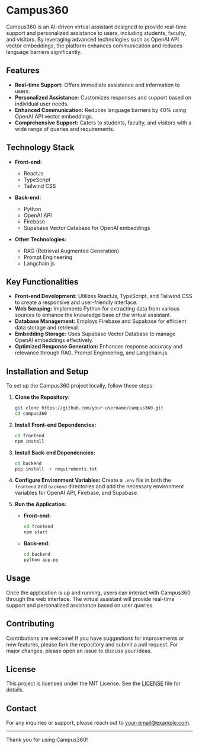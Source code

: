 # Campus360

Campus360 is an AI-driven virtual assistant designed to provide real-time support and personalized assistance to users, including students, faculty, and visitors. By leveraging advanced technologies such as OpenAI API vector embeddings, the platform enhances communication and reduces language barriers significantly.

## Features

- **Real-time Support:** Offers immediate assistance and information to users.
- **Personalized Assistance:** Customizes responses and support based on individual user needs.
- **Enhanced Communication:** Reduces language barriers by 40% using OpenAI API vector embeddings.
- **Comprehensive Support:** Caters to students, faculty, and visitors with a wide range of queries and requirements.

## Technology Stack

- **Front-end:** 
  - ReactJs
  - TypeScript
  - Tailwind CSS

- **Back-end:**
  - Python
  - OpenAI API
  - Firebase
  - Supabase Vector Database for OpenAI embeddings

- **Other Technologies:**
  - RAG (Retrieval Augmented Generation)
  - Prompt Engineering
  - Langchain.js

## Key Functionalities

- **Front-end Development:** Utilizes ReactJs, TypeScript, and Tailwind CSS to create a responsive and user-friendly interface.
- **Web Scraping:** Implements Python for extracting data from various sources to enhance the knowledge base of the virtual assistant.
- **Database Management:** Employs Firebase and Supabase for efficient data storage and retrieval.
- **Embedding Storage:** Uses Supabase Vector Database to manage OpenAI embeddings effectively.
- **Optimized Response Generation:** Enhances response accuracy and relevance through RAG, Prompt Engineering, and Langchain.js.

## Installation and Setup

To set up the Campus360 project locally, follow these steps:

1. **Clone the Repository:**
    ```sh
    git clone https://github.com/your-username/campus360.git
    cd campus360
    ```

2. **Install Front-end Dependencies:**
    ```sh
    cd frontend
    npm install
    ```

3. **Install Back-end Dependencies:**
    ```sh
    cd backend
    pip install -r requirements.txt
    ```

4. **Configure Environment Variables:**
    Create a `.env` file in both the `frontend` and `backend` directories and add the necessary environment variables for OpenAI API, Firebase, and Supabase.

5. **Run the Application:**
    - **Front-end:**
        ```sh
        cd frontend
        npm start
        ```
    - **Back-end:**
        ```sh
        cd backend
        python app.py
        ```

## Usage

Once the application is up and running, users can interact with Campus360 through the web interface. The virtual assistant will provide real-time support and personalized assistance based on user queries.

## Contributing

Contributions are welcome! If you have suggestions for improvements or new features, please fork the repository and submit a pull request. For major changes, please open an issue to discuss your ideas.

## License

This project is licensed under the MIT License. See the [LICENSE](LICENSE) file for details.

## Contact

For any inquiries or support, please reach out to [your-email@example.com](mailto:your-email@example.com).

---

Thank you for using Campus360!

